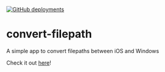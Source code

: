 [![GitHub deployments](https://img.shields.io/github/deployments/r0b4dams/convert-filepath/github-pages?logo=github&label=deploy)](https://r0b4dams.github.io/convert-filepath/)

# convert-filepath

A simple app to convert filepaths between iOS and Windows

Check it out [here](https://r0b4dams.github.io/convert-filepath/)!
